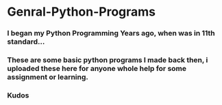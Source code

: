 # Genral-Python-Programs
### I began my Python Programming Years ago, when was in 11th standard... 
### These are some basic python programs I made back then, i uploaded these here for anyone whole help for some assignment or learning.
### Kudos
